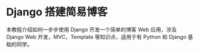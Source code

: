 # Django 搭建简易博客

本教程介绍如何一步步使用 Django 开发一个简单的博客 Web 应用，涉及 Django Web 开发，MVC，Template 等知识点，适用于有 Python 和 Django 基础的同学。